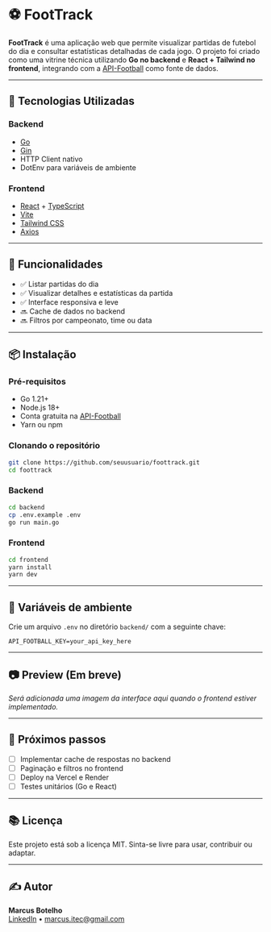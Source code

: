 # ⚽ FootTrack

**FootTrack** é uma aplicação web que permite visualizar partidas de futebol do dia e consultar estatísticas detalhadas de cada jogo. O projeto foi criado como uma vitrine técnica utilizando **Go no backend** e **React + Tailwind no frontend**, integrando com a [API-Football](https://www.api-football.com/) como fonte de dados.

---

## 🚀 Tecnologias Utilizadas

### Backend
- [Go](https://golang.org/)
- [Gin](https://github.com/gin-gonic/gin)
- HTTP Client nativo
- DotEnv para variáveis de ambiente

### Frontend
- [React](https://reactjs.org/) + [TypeScript](https://www.typescriptlang.org/)
- [Vite](https://vitejs.dev/)
- [Tailwind CSS](https://tailwindcss.com/)
- [Axios](https://axios-http.com/)

---

## 🔧 Funcionalidades

- ✅ Listar partidas do dia
- ✅ Visualizar detalhes e estatísticas da partida
- ✅ Interface responsiva e leve
- 🔜 Cache de dados no backend
- 🔜 Filtros por campeonato, time ou data

---

## 📦 Instalação

### Pré-requisitos
- Go 1.21+
- Node.js 18+
- Conta gratuita na [API-Football](https://dashboard.api-football.com/)
- Yarn ou npm

### Clonando o repositório
```bash
git clone https://github.com/seuusuario/foottrack.git
cd foottrack
```

### Backend
```bash
cd backend
cp .env.example .env
go run main.go
```

### Frontend
```bash
cd frontend
yarn install
yarn dev
```

---

## 🔑 Variáveis de ambiente

Crie um arquivo `.env` no diretório `backend/` com a seguinte chave:

```env
API_FOOTBALL_KEY=your_api_key_here
```

---

## 📷 Preview (Em breve)

*Será adicionada uma imagem da interface aqui quando o frontend estiver implementado.*

---

## 📌 Próximos passos

- [ ] Implementar cache de respostas no backend
- [ ] Paginação e filtros no frontend
- [ ] Deploy na Vercel e Render
- [ ] Testes unitários (Go e React)

---

## 📚 Licença

Este projeto está sob a licença MIT. Sinta-se livre para usar, contribuir ou adaptar.

---

## ✍️ Autor

**Marcus Botelho**  
[LinkedIn](https://www.linkedin.com/in/mvcbotelho) • marcus.itec@gmail.com
